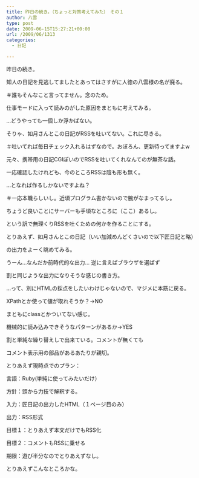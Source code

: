 ```yaml
---
title: 昨日の続き。（ちょっと対策考えてみた）　その１
author: 八雲
type: post
date: 2009-06-15T15:27:21+00:00
url: /2009/06/1313
categories:
  - 日記

---
```

昨日の続き。
  
知人の日記を見逃してましたとあってはさすがに人徳の八雲様の名が廃る。
  
＃誰もそんなこと言ってません。念のため。

仕事モードに入って読みのがした原因をまともに考えてみる。
  
…どうやっても一個しか浮かばない。
  
そりゃ、如月さんとこの日記がRSSを吐いてない。これに尽きる。
  
＃吐いてれば毎日チェック入れるはずなので。おぼろん、更新待ってますよw
  
元々、携帯用の日記CGIぽいのでRSSを吐いてくれなんてのが無茶な話。
  
一応確認したけれども、今のところRSSは陰も形も無く。

…となれば作るしかないですよね？
  
＃一応本職らしいし。近頃プログラム書かないので腕がなまってるし。
  
ちょうど良いことにサーバーも手頃なところに（ここ）あるし。

という訳で無理くりRSSを吐くための何かを作ることにする。
  
とりあえず、如月さんとこの日記（いい加減めんどくさいので以下匠日記と略）
  
の出力をよーく眺めてみる。

うーん…なんだか前時代的な出力… 逆に言えばブラウザを選ばず
  
割と同じような出力になりそうな感じの書き方。
  
…って、別にHTMLの採点をしたいわけじゃないので、マジメに本筋に戻る。

XPathとか使って値が取れそうか？→NO
  
まともにclassとかついてない感じ。

機械的に読み込みできそうなパターンがあるか→YES
  
割と単純な繰り替えしで出来ている。コメントが無くても
  
コメント表示用の部品があるあたりが親切。

とりあえず現時点でのプラン：
  
言語：Ruby(単純に使ってみたいだけ）
  
方針：頭から力技で解釈する。
  
入力：匠日記の出力したHTML（１ページ目のみ）
  
出力：RSS形式
  
目標１：とりあえず本文だけでもRSS化
  
目標２：コメントもRSSに乗せる
  
期限：遊び半分なのでとりあえずなし。

とりあえずこんなところかな。